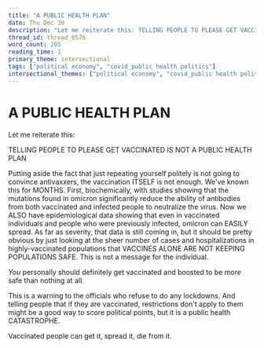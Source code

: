 ```yaml
---
title: "A PUBLIC HEALTH PLAN"
date: Thu Dec 30
description: "Let me reiterate this: TELLING PEOPLE TO PLEASE GET VACCINATED IS NOT A PUBLIC HEALTH PLAN Putting aside the fact that just repeating yourself politely is not..."
thread_id: thread_0576
word_count: 205
reading_time: 1
primary_theme: intersectional
tags: ["political economy", "covid_public health politics"]
intersectional_themes: ["political economy", "covid_public health politics"]
---
```


# A PUBLIC HEALTH PLAN

Let me reiterate this:

TELLING PEOPLE TO PLEASE GET VACCINATED IS NOT A PUBLIC HEALTH PLAN

Putting aside the fact that just repeating yourself politely is not going to convince antivaxxers, the vaccination ITSELF is not enough. We've known this for MONTHS. First, biochemically, with studies showing that the mutations found in omicron significantly reduce the ability of antibodies from both vaccinated and infected people to neutralize the virus. Now we ALSO have epidemiological data showing that even in vaccinated individuals and people who were previously infected, omicron can EASILY spread. As far as severity, that data is still coming in, but it should be pretty obvious by just looking at the sheer number of cases and hospitalizations in highly-vaccinated populations that VACCINES ALONE ARE NOT KEEPING POPULATIONS SAFE. This is not a message for the individual.

*You* personally should definitely get vaccinated and boosted to be *more* safe than nothing at all.

This is a warning to the officials who refuse to do any lockdowns. And telling people that if they are vaccinated, restrictions don't apply to them might be a good way to score political points, but it is a public health CATASTROPHE.

Vaccinated people can get it, spread it, die from it.